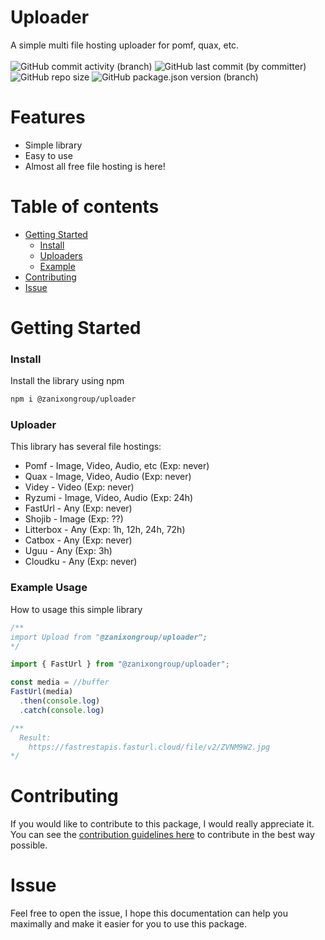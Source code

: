# Uploader
A simple multi file hosting uploader for pomf, quax, etc.
<br><br>
![GitHub commit activity (branch)](https://img.shields.io/github/commit-activity/t/zanixongroup/uploader?logo=github&cacheSeconds=12000&style=for-the-badge) ![GitHub last commit (by committer)](https://img.shields.io/github/last-commit/zanixongroup/uploader?style=for-the-badge) ![GitHub repo size](https://img.shields.io/github/repo-size/zanixongroup/uploader?logo=github&style=for-the-badge&link=https%3A%2F%2Fgithub.com%2Fzanixongroup%2Fuploader) ![GitHub package.json version (branch)](https://img.shields.io/github/package-json/v/zanixongroup/uploader/main?style=for-the-badge&logo=github)

# Features
- Simple library
- Easy to use
- Almost all free file hosting is here!

# Table of contents
- [Getting Started](#getting-started)
  - [Install](#install)
  - [Uploaders](#uploaders)
  - [Example](#example-usage)
- [Contributing](#contributing)
- [Issue](#issue)

# Getting Started

### Install
Install the library using npm
```bash
npm i @zanixongroup/uploader
```

### Uploader
This library has several file hostings:
- Pomf - Image, Video, Audio, etc (Exp: never)
- Quax - Image, Video, Audio (Exp: never)
- Videy - Video (Exp: never)
- Ryzumi - Image, Video, Audio (Exp: 24h)
- FastUrl - Any (Exp: never)
- Shojib - Image (Exp: ??)
- Litterbox - Any (Exp: 1h, 12h, 24h, 72h)
- Catbox - Any (Exp: never)
- Uguu - Any (Exp: 3h)
- Cloudku - Any (Exp: never)

### Example Usage
How to usage this simple library
```js
/**
import Upload from "@zanixongroup/uploader";
*/

import { FastUrl } from "@zanixongroup/uploader";

const media = //buffer
FastUrl(media)
  .then(console.log)
  .catch(console.log)

/**
  Result:
    https://fastrestapis.fasturl.cloud/file/v2/ZVNM9W2.jpg
*/
```

# Contributing
If you would like to contribute to this package, I would really appreciate it. You can see the [contribution guidelines here](https://github.com/ZanixonGroup/uploader/blob/main/CONTRIBUTING.md) to contribute in the best way possible.

# Issue
Feel free to open the issue, I hope this documentation can help you maximally and make it easier for you to use this package.